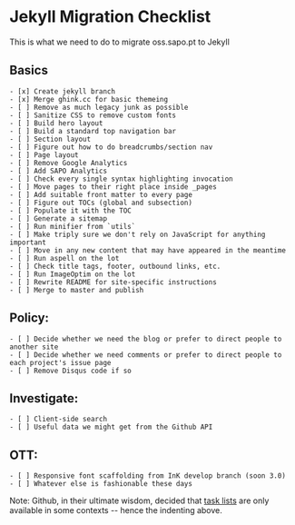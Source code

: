 # Jekyll Migration Checklist

This is what we need to do to migrate oss.sapo.pt to Jekyll

## Basics

    - [x] Create jekyll branch
    - [x] Merge ghink.cc for basic themeing
    - [ ] Remove as much legacy junk as possible
    - [ ] Sanitize CSS to remove custom fonts
    - [ ] Build hero layout
    - [ ] Build a standard top navigation bar
    - [ ] Section layout 
    - [ ] Figure out how to do breadcrumbs/section nav
    - [ ] Page layout
    - [ ] Remove Google Analytics
    - [ ] Add SAPO Analytics
    - [ ] Check every single syntax highlighting invocation
    - [ ] Move pages to their right place inside _pages
    - [ ] Add suitable front matter to every page
    - [ ] Figure out TOCs (global and subsection)
    - [ ] Populate it with the TOC
    - [ ] Generate a sitemap
    - [ ] Run minifier from `utils`
    - [ ] Make triply sure we don't rely on JavaScript for anything important
    - [ ] Move in any new content that may have appeared in the meantime
    - [ ] Run aspell on the lot
    - [ ] Check title tags, footer, outbound links, etc.
    - [ ] Run ImageOptim on the lot
    - [ ] Rewrite README for site-specific instructions
    - [ ] Merge to master and publish

## Policy:

    - [ ] Decide whether we need the blog or prefer to direct people to another site
    - [ ] Decide whether we need comments or prefer to direct people to each project's issue page
    - [ ] Remove Disqus code if so

## Investigate:

    - [ ] Client-side search
    - [ ] Useful data we might get from the Github API

## OTT:

    - [ ] Responsive font scaffolding from InK develop branch (soon 3.0)
    - [ ] Whatever else is fashionable these days


Note: Github, in their ultimate wisdom, decided that [task lists][tlp] are only available in some contexts -- hence the indenting above.

[tlp]: https://github.com/blog/1375-task-lists-in-gfm-issues-pulls-comments
